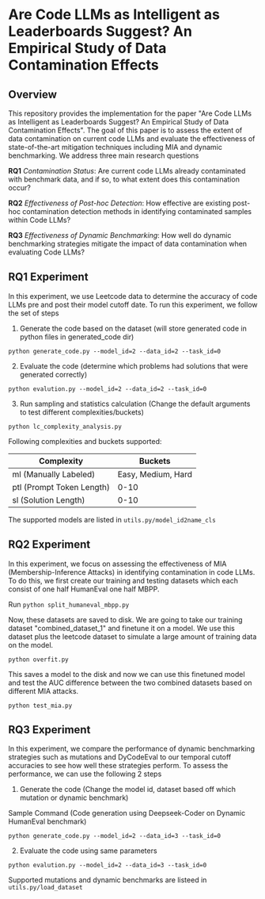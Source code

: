 # Are Code LLMs as Intelligent as Leaderboards Suggest? An Empirical Study of Data Contamination Effects

## Overview

This repository provides the implementation for the paper "Are Code LLMs as Intelligent as Leaderboards Suggest? An Empirical Study of Data Contamination Effects". The goal of this paper is to assess the extent of data contamination on current code LLMs and evaluate the effectiveness of state-of-the-art mitigation techniques including MIA and dynamic benchmarking. We address three main research questions 

**RQ1** *Contamination Status*: Are current code LLMs already contaminated with benchmark data, and if so, to what extent does this contamination occur?

**RQ2** *Effectiveness of Post-hoc Detection*: How effective are existing post-hoc contamination detection methods in identifying contaminated samples within Code LLMs?

**RQ3** *Effectiveness of Dynamic Benchmarking*: How well do dynamic benchmarking strategies mitigate the impact of data contamination when evaluating Code LLMs?

## RQ1 Experiment

In this experiment, we use Leetcode data to determine the accuracy of code LLMs pre and post their model cutoff date. To run this experiment, we follow the set of steps

1. Generate the code based on the dataset (will store generated code in python files in generated_code dir)

```python generate_code.py --model_id=2 --data_id=2 --task_id=0```

2. Evaluate the code (determine which problems had solutions that were generated correctly)

```python evalution.py --model_id=2 --data_id=2 --task_id=0```

3. Run sampling and statistics calculation (Change the default arguments to test different complexities/buckets)

```python lc_complexity_analysis.py```

Following complexities and buckets supported:

| Complexity | Buckets |
| ---------- | ------- |
| ml (Manually Labeled) | Easy, Medium, Hard |
| ptl (Prompt Token Length) | 0-10 |
| sl (Solution Length) | 0-10 |

The supported models are listed in ```utils.py/model_id2name_cls```

## RQ2 Experiment

In this experiment, we focus on assessing the effectiveness of MIA (Membership-Inference Attacks) in identifying contamination in code LLMs. To do this, we first create our training and testing datasets which each consist of one half HumanEval one half MBPP.

Run ```python split_humaneval_mbpp.py```

Now, these datasets are saved to disk. We are going to take our training dataset "combined_dataset_1" and finetune it on a model. We use this dataset plus the leetcode dataset to simulate a large amount of training data on the model.

```python overfit.py```

This saves a model to the disk and now we can use this finetuned model and test the AUC difference between the two combined datasets based on different MIA attacks.

```python test_mia.py```

## RQ3 Experiment

In this experiment, we compare the performance of dynamic benchmarking strategies such as mutations and DyCodeEval to our temporal cutoff accuracies to see how well these strategies perform. To assess the performance, we can use the following 2 steps

1. Generate the code (Change the model id, dataset based off which mutation or dynamic benchmark)

Sample Command (Code generation using Deepseek-Coder on Dynamic HumanEval benchmark)

```python generate_code.py --model_id=2 --data_id=3 --task_id=0```

2. Evaluate the code using same parameters

```python evalution.py --model_id=2 --data_id=3 --task_id=0```

Supported mutations and dynamic benchmarks are listeed in ```utils.py/load_dataset```
